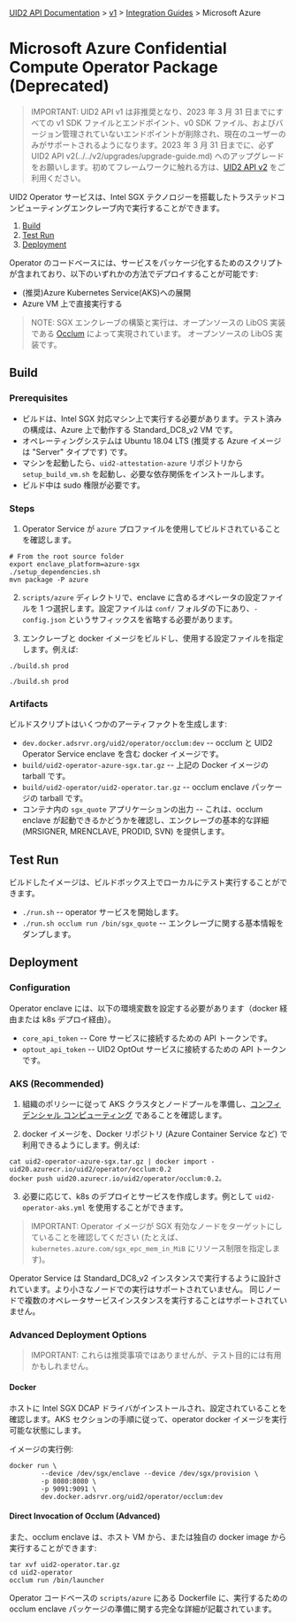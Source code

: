 [UID2 API Documentation](../../getting-started.md) > [v1](../README.md) > [Integration Guides](README.md) > Microsoft Azure

# Microsoft Azure Confidential Compute Operator Package (Deprecated)

> IMPORTANT: UID2 API v1 は非推奨となり、2023 年 3 月 31 日までにすべての v1 SDK ファイルとエンドポイント、v0 SDK ファイル、およびバージョン管理されていないエンドポイントが削除され、現在のユーザーのみがサポートされるようになります。2023 年 3 月 31 日までに、必ず UID2 API v2(../../v2/upgrades/upgrade-guide.md) へのアップグレードをお願いします。初めてフレームワークに触れる方は、[UID2 API v2](../../v2/summary-doc-v2.md) をご利用ください。

UID2 Operator サービスは、Intel SGX テクノロジーを搭載したトラステッドコンピューティングエンクレーブ内で実行することができます。

1. [Build](#build)
2. [Test Run](#test-run)
3. [Deployment](#deployment)

Operator のコードベースには、サービスをパッケージ化するためのスクリプトが含まれており、以下のいずれかの方法でデプロイすることが可能です:

- (推奨)Azure Kubernetes Service(AKS)への展開
- Azure VM 上で直接実行する

> NOTE: SGX エンクレーブの構築と実行は、オープンソースの LibOS 実装である [Occlum](https://github.com/occlum/occlum) によって実現されています。
> オープンソースの LibOS 実装です。

## Build

### Prerequisites

- ビルドは、Intel SGX 対応マシン上で実行する必要があります。テスト済みの構成は、Azure 上で動作する Standard_DC8_v2 VM です。
- オペレーティングシステムは Ubuntu 18.04 LTS (推奨する Azure イメージは "Server" タイプです) です。
- マシンを起動したら、`uid2-attestation-azure` リポジトリから `setup_build_vm.sh` を起動し、必要な依存関係をインストールします。
- ビルド中は sudo 権限が必要です。

### Steps

1. Operator Service が `azure` プロファイルを使用してビルドされていることを確認します。

```
# From the root source folder
export enclave_platform=azure-sgx
./setup_dependencies.sh
mvn package -P azure
```

2. `scripts/azure` ディレクトリで、enclave に含めるオペレータの設定ファイルを 1 つ選択します。設定ファイルは `conf/` フォルダの下にあり、`-config.json` というサフィックスを省略する必要があります。

3. エンクレーブと docker イメージをビルドし、使用する設定ファイルを指定します。例えば:

```
./build.sh prod
```

```
./build.sh prod
```

### Artifacts

ビルドスクリプトはいくつかのアーティファクトを生成します:

- `dev.docker.adsrvr.org/uid2/operator/occlum:dev` -- occlum と UID2 Operator Service enclave を含む docker イメージです。
- `build/uid2-operator-azure-sgx.tar.gz` -- 上記の Docker イメージの tarball です。
- `build/uid2-operator/uid2-operator.tar.gz` -- occlum enclave パッケージの tarball です。
- コンテナ内の `sgx_quote` アプリケーションの出力 -- これは、occlum enclave が起動できるかどうかを確認し、エンクレーブの基本的な詳細 (MRSIGNER, MRENCLAVE, PRODID, SVN) を提供します。

## Test Run

ビルドしたイメージは、ビルドボックス上でローカルにテスト実行することができます。

- `./run.sh` -- operator サービスを開始します。
- `./run.sh occlum run /bin/sgx_quote` -- エンクレーブに関する基本情報をダンプします。

## Deployment

### Configuration

Operator enclave には、以下の環境変数を設定する必要があります（docker 経由または k8s デプロイ経由）。

- `core_api_token` -- Core サービスに接続するための API トークンです。
- `optout_api_token` -- UID2 OptOut サービスに接続するための API トークンです。

### AKS (Recommended)

1. 組織のポリシーに従って AKS クラスタとノードプールを準備し、[コンフィデンシャル コンピューティング](https://docs.microsoft.com/ja-jp/azure/confidential-computing/overview) であることを確認します。

2. docker イメージを、Docker リポジトリ (Azure Container Service など) で利用できるようにします。例えば:

```
cat uid2-operator-azure-sgx.tar.gz | docker import - uid20.azurecr.io/uid2/operator/occlum:0.2
docker push uid20.azurecr.io/uid2/operator/occlum:0.2。
```

3. 必要に応じて、k8s のデプロイとサービスを作成します。例として `uid2-operator-aks.yml` を使用することができます。

> IMPORTANT: Operator イメージが SGX 有効なノードをターゲットにしていることを確認してください (たとえば、`kubernetes.azure.com/sgx_epc_mem_in_MiB` にリソース制限を指定します)。

Operator Service は Standard_DC8_v2 インスタンスで実行するように設計されています。より小さなノードでの実行はサポートされていません。
同じノードで複数のオペレータサービスインスタンスを実行することはサポートされていません。

### Advanced Deployment Options

> IMPORTANT: これらは推奨事項ではありませんが、テスト目的には有用かもしれません。

#### Docker

ホストに Intel SGX DCAP ドライバがインストールされ、設定されていることを確認します。AKS セクションの手順に従って、operator docker イメージを実行可能な状態にします。

イメージの実行例:

```
docker run \
        --device /dev/sgx/enclave --device /dev/sgx/provision \
        -p 8080:8080 \
        -p 9091:9091 \
        dev.docker.adsrvr.org/uid2/operator/occlum:dev
```

#### Direct Invocation of Occlum (Advanced)

また、occlum enclave は、ホスト VM から、または独自の docker image から実行することができます:

```
tar xvf uid2-operator.tar.gz
cd uid2-operator
occlum run /bin/launcher
```

Operator コードベースの `scripts/azure` にある Dockerfile に、実行するための occlum enclave パッケージの準備に関する完全な詳細が記載されています。
